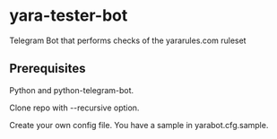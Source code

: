 # yara-tester-bot
Telegram Bot that performs checks of the yararules.com ruleset

## Prerequisites
Python and python-telegram-bot.

Clone repo with --recursive option.

Create your own config file. You have a sample in yarabot.cfg.sample.
